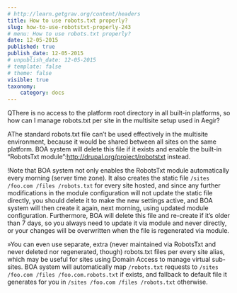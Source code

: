 ```yaml
---
# http://learn.getgrav.org/content/headers
title: How to use robots.txt properly?
slug: how-to-use-robotstxt-properly-243
# menu: How to use robots.txt properly?
date: 12-05-2015
published: true
publish_date: 12-05-2015
# unpublish_date: 12-05-2015
# template: false
# theme: false
visible: true
taxonomy:
    category: docs
---
```


<a name="robots-q"></a>

QThere is no access to the platform root directory in all built-in platforms, so how can I manage robots.txt per site in the multisite setup used in Aegir?

<a name="robots-a"></a>

AThe standard robots.txt file can’t be used effectively in the multisite environment, because it would be shared between all sites on the same platform. BOA system will delete this file if it exists and enable the built-in “RobotsTxt module”:http://drupal.org/project/robotstxt instead.

<a name="robots-b"></a>

!Note that BOA system not only enables the RobotsTxt module automatically every morning (server time zone). It also creates the static file `/sites /foo.com /files /robots.txt` for every site hosted, and since any further modifications in the module configuration will not update the static file directly, you should delete it to make the new settings active, and BOA system will then create it again, next morning, using updated module configuration. Furthermore, BOA will delete this file and re-create if it’s older than 7 days, so you always need to update it via module and never directly, or your changes will be overwritten when the file is regenerated via module.

<a name="robots-c"></a>

»You can even use separate, extra (never maintained via RobotsTxt and never deleted nor regenerated, though) robots.txt files per every site alias, which may be useful for sites using Domain Access to manage virtual sub-sites. BOA system will automatically map `/robots.txt` requests to `/sites /foo.com /files /foo.com.robots.txt` if exists, and fallback to default file it generates for you in `/sites /foo.com /files /robots.txt` otherwise.